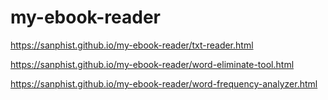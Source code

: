 # my-ebook-reader
https://sanphist.github.io/my-ebook-reader/txt-reader.html

https://sanphist.github.io/my-ebook-reader/word-eliminate-tool.html

https://sanphist.github.io/my-ebook-reader/word-frequency-analyzer.html

